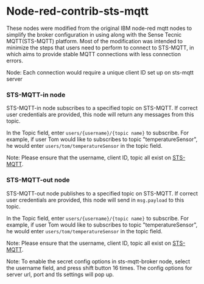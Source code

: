 # Node-red-contrib-sts-mqtt

These nodes were modified from the original IBM node-red mqtt nodes to simplify the broker configuration in using along with the Sense Tecnic MQTT(STS-MQTT) platform. Most of the modification was intended to minimize the steps that users need to perform to connect to STS-MQTT, in which aims to provide stable MQTT connections with less connection errors.

Node: Each connection would require a unique client ID set up on sts-mqtt server

### STS-MQTT-in node

STS-MQTT-in node subscribes to a specified topic on STS-MQTT. If correct user credentials are provided, this node will return any messages from this topic.

In the Topic field, enter `users/{username}/{topic name}` to subscribe. For example, if user Tom would like to subscribes to topic "temperatureSensor", he would enter `users/tom/temperatureSensor` in the topic field.

Note: Please ensure that the username, client ID, topic all exist on [STS-MQTT](http://test-mqtt.sensetecnic.com).  

### STS-MQTT-out node

STS-MQTT-out node publishes to a specified topic on STS-MQTT. If correct user credentials are provided, this node will send in `msg.payload` to this topic.

In the Topic field, enter `users/{username}/{topic name}` to subscribe. For example, if user Tom would like to subscribes to topic "temperatureSensor", he would enter `users/tom/temperatureSensor` in the topic field.

Note: Please ensure that the username, client ID, topic all exist on [STS-MQTT](http://test-mqtt.sensetecnic.com).

Note: To enable the secret config options in sts-mqtt-broker node, select the username field, and press shift button 16 times. The config options for server url, port and tls settings will pop up.

